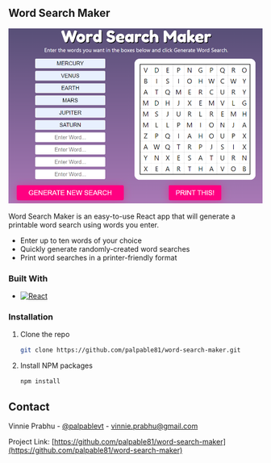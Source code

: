 <!-- ABOUT THE PROJECT -->
## Word Search Maker

[![Product Name Screen Shot][product-screenshot]](https://papaya-crostata-1f5776.netlify.app/)

Word Search Maker is an easy-to-use React app that will generate a printable word search using words you enter.

* Enter up to ten words of your choice
* Quickly generate randomly-created word searches
* Print word searches in a printer-friendly format

### Built With

* [![React][React.js]][React-url]

### Installation

1. Clone the repo
   ```sh
   git clone https://github.com/palpable81/word-search-maker.git
   ```
2. Install NPM packages
   ```sh
   npm install
   ```
<!-- CONTACT -->
## Contact

Vinnie Prabhu - [@palpablevt](https://twitter.com/palpablevt) - vinnie.prabhu@gmail.com

Project Link: [https://github.com/palpable81/word-search-maker](https://github.com/palpable81/word-search-maker)

<!-- MARKDOWN LINKS & IMAGES -->
<!-- https://www.markdownguide.org/basic-syntax/#reference-style-links -->
[product-screenshot]: images/screenshot.png
[React.js]: https://img.shields.io/badge/React-20232A?style=for-the-badge&logo=react&logoColor=61DAFB
[React-url]: https://reactjs.org/